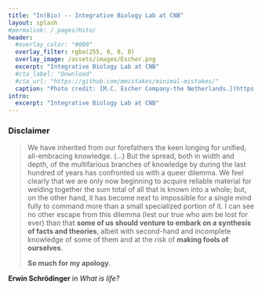```yaml
---
title: "In(Bio) -- Integrative Biology Lab at CNB"
layout: splash
#permalink: /_pages/Hito/
header:
  #overlay_color: "#000"
  overlay_filter: rgba(255, 0, 0, 0)
  overlay_image: /assets/images/Escher.png
  excerpt: "Integrative Biology Lab at CNB"
  #cta_label: "Download"
  #cta_url: "https://github.com/mmistakes/minimal-mistakes/"
  caption: "Photo credit: [M.C. Escher Company-the Netherlands.](https://mcescher.com/)"
intro:
  excerpt: "Integrative Biology Lab at CNB" 
---
```


### Disclaimer

> We have inherited from our forefathers the keen longing for unified, 
> all-embracing knowledge. (...) But the spread, both in width and depth, of
> the multifarious branches of knowledge by during the last hundred of years
> has confronted us with a queer dilemma. We feel clearly that we are only now
> beginning to acquire reliable material for welding together the sum total of
> all that is known into a whole; but, on the other hand, it has become next to
> impossible for a single mind fully to command more than a small specialized
> portion of it. I can see no other escape from this dilemma (lest our true who
> aim be lost for ever) than that **some of us should venture to embark on a
> synthesis of facts and theories**, albeit with second-hand and incomplete 
> knowledge of some of them and at the risk of **making fools of ourselves**. 
> 
> **So much for my apology**.

**Erwin Schrödinger** in _What is life?_

